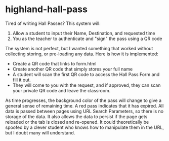 # highland-hall-pass

Tired of writing Hall Passes? This system will:
1. Allow a student to input their Name, Destination, and requested time
2. You as the teacher to authenticate and "sign" the pass using a QR code

The system is not perfect, but I wanted something that worked without collecting storing, or pre-loading any data. Here is how it is implemented:
- Create a QR code that links to form.html
- Create another QR code that simply stores your full name
- A student will scan the first QR code to access the Hall Pass Form and fill it out.
- They will come to you with the request, and if approved, they can scan your private QR code and leave the classroom.

As time progresses, the background color of the pass will change to give a general sense of remaining time. A red pass indicates that it has expired.
All data is passed between pages using URL Search Parameters, so there is no storage of the data. It also allows the data to persist if the page gets reloaded or the tab is closed and re-opened. It could theoretically be spoofed by a clever student who knows how to manipulate them in the URL, but I doubt many will understand.
